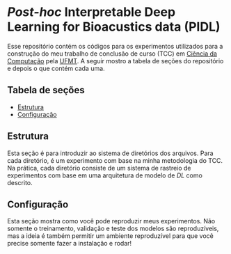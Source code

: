 # _Post-hoc_ Interpretable Deep Learning for Bioacustics data (PIDL)

Esse repositório contém os códigos para os experimentos utilizados para a construção do meu trabalho de conclusão de curso (TCC) em [Ciência da Computação](https://www.ic.ufmt.br/) pela [UFMT](https://www.ufmt.br/). A seguir mostro a tabela de seções do repositório e depois o que contém cada uma.

## Tabela de seções

- [Estrutura](#estrutura)
- [Configuração](#configuração)

## Estrutura

Esta seção é para introduzir ao sistema de diretórios dos arquivos. Para cada diretório, é um experimento com base na minha metodologia do TCC. Na prática, cada diretório consiste de um sistema de rastreio de experimentos com base em uma arquitetura de modelo de _DL_ como descrito.

## Configuração

Esta seção mostra como você pode reproduzir meus experimentos. Não somente o treinamento, validação e teste dos modelos são reproduzíveis, mas a ideia é também permitir um ambiente reproduzível para que você precise somente fazer a instalação e rodar!
